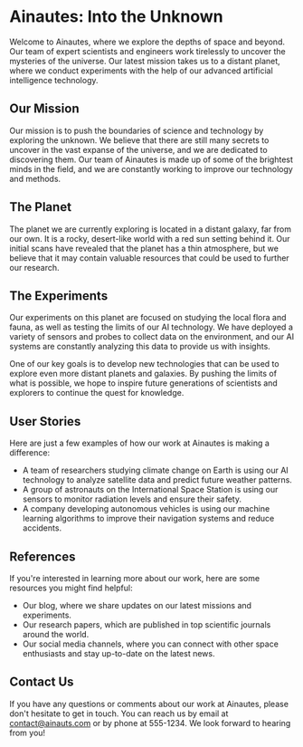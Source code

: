 <!--
Write me content for website with wallpaper which alt text is:

"A group of Ainautes conducting experiments on a distant planet, with a red sun setting behind them."

The name/title of the page should not be 1:1 copy of the alt text but rather a real content of the website which is using this wallpaper.

- Use markdown format
- Start with the heading
- The content should look like a real website
- Include real sections like references, contact, user stories, etc. use things relevant to the page purpose.
- Feel free to use structure like headings, bullets, numbering, blockquotes, paragraphs, horizontal lines, etc.
- You can use formatting like bold or _italic_
- You can include UTF-8 emojis
- Links should be only #hash anchors (and you can refer to the document itself)
- Do not include images
-->

<!--font:Montserrat-->

# Ainautes: Into the Unknown

Welcome to Ainautes, where we explore the depths of space and beyond. Our team of expert scientists and engineers work tirelessly to uncover the mysteries of the universe. Our latest mission takes us to a distant planet, where we conduct experiments with the help of our advanced artificial intelligence technology.

## Our Mission

Our mission is to push the boundaries of science and technology by exploring the unknown. We believe that there are still many secrets to uncover in the vast expanse of the universe, and we are dedicated to discovering them. Our team of Ainautes is made up of some of the brightest minds in the field, and we are constantly working to improve our technology and methods.

## The Planet

The planet we are currently exploring is located in a distant galaxy, far from our own. It is a rocky, desert-like world with a red sun setting behind it. Our initial scans have revealed that the planet has a thin atmosphere, but we believe that it may contain valuable resources that could be used to further our research.

## The Experiments

Our experiments on this planet are focused on studying the local flora and fauna, as well as testing the limits of our AI technology. We have deployed a variety of sensors and probes to collect data on the environment, and our AI systems are constantly analyzing this data to provide us with insights.

One of our key goals is to develop new technologies that can be used to explore even more distant planets and galaxies. By pushing the limits of what is possible, we hope to inspire future generations of scientists and explorers to continue the quest for knowledge.

## User Stories

Here are just a few examples of how our work at Ainautes is making a difference:

-   A team of researchers studying climate change on Earth is using our AI technology to analyze satellite data and predict future weather patterns.
-   A group of astronauts on the International Space Station is using our sensors to monitor radiation levels and ensure their safety.
-   A company developing autonomous vehicles is using our machine learning algorithms to improve their navigation systems and reduce accidents.

## References

If you're interested in learning more about our work, here are some resources you might find helpful:

-   Our blog, where we share updates on our latest missions and experiments.
-   Our research papers, which are published in top scientific journals around the world.
-   Our social media channels, where you can connect with other space enthusiasts and stay up-to-date on the latest news.

## Contact Us

If you have any questions or comments about our work at Ainautes, please don't hesitate to get in touch. You can reach us by email at contact@ainauts.com or by phone at 555-1234. We look forward to hearing from you!
